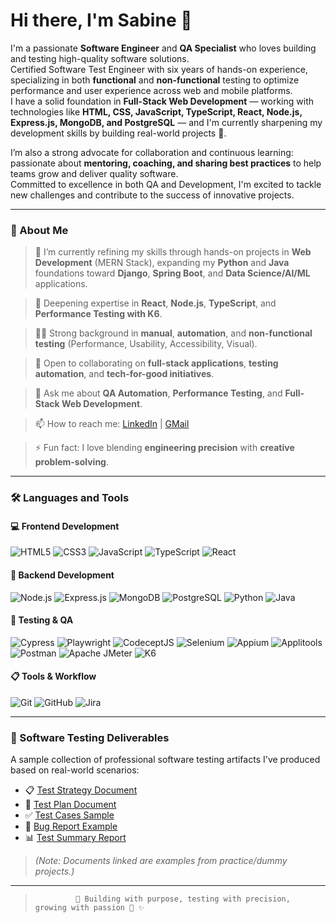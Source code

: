 # Hi there, I'm Sabine 👋

I'm a passionate **Software Engineer** and **QA Specialist** who loves building and testing high-quality software solutions.  
Certified Software Test Engineer with six years of hands-on experience, specializing in both **functional** and **non-functional** testing to optimize performance and user experience across web and mobile platforms.  
I have a solid foundation in **Full-Stack Web Development** — working with technologies like **HTML, CSS, JavaScript, TypeScript, React, Node.js, Express.js, MongoDB, and PostgreSQL** — and I'm currently sharpening my development skills by building real-world projects 🚀.

I’m also a strong advocate for collaboration and continuous learning: passionate about **mentoring, coaching, and sharing best practices** to help teams grow and deliver quality software.  
Committed to excellence in both QA and Development, I'm excited to tackle new challenges and contribute to the success of innovative projects.

---

### 🌟 About Me
> 🔭 I’m currently refining my skills through hands-on projects in **Web Development** (MERN Stack), expanding my **Python** and **Java** foundations toward **Django**, **Spring Boot**, and **Data Science/AI/ML** applications.

> 🌱 Deepening expertise in **React**, **Node.js**, **TypeScript**, and **Performance Testing with K6**.

> 👩‍💻 Strong background in **manual**, **automation**, and **non-functional testing** (Performance, Usability, Accessibility, Visual).

> 👯 Open to collaborating on **full-stack applications**, **testing automation**, and **tech-for-good initiatives**.

> 💬 Ask me about **QA Automation**, **Performance Testing**, and **Full-Stack Web Development**.

> 📫 How to reach me: [LinkedIn](https://www.linkedin.com/in/sabine-umuhoza/) | [GMail](sabina.umuhoza@gmail.com)

> ⚡ Fun fact: I love blending **engineering precision** with **creative problem-solving**.

---

### 🛠️ Languages and Tools

#### 💻 Frontend Development
![HTML5](https://img.shields.io/badge/html5-%23E34F26.svg?&style=flat&logo=html5&logoColor=white)
![CSS3](https://img.shields.io/badge/css3-%231572B6.svg?&style=flat&logo=css3&logoColor=white)
![JavaScript](https://img.shields.io/badge/javascript-%23323330.svg?&style=flat&logo=javascript&logoColor=%23F7DF1E)
![TypeScript](https://img.shields.io/badge/typescript-%23007ACC.svg?&style=flat&logo=typescript&logoColor=white)
![React](https://img.shields.io/badge/react-%2320232a.svg?&style=flat&logo=react&logoColor=%2361DAFB)

#### 🧰 Backend Development
![Node.js](https://img.shields.io/badge/node.js-%2343853D.svg?&style=flat&logo=node.js&logoColor=white)
![Express.js](https://img.shields.io/badge/express.js-%23404d59.svg?&style=flat&logo=express&logoColor=white)
![MongoDB](https://img.shields.io/badge/mongodb-%2347A248.svg?&style=flat&logo=mongodb&logoColor=white)
![PostgreSQL](https://img.shields.io/badge/postgresql-%23316192.svg?&style=flat&logo=postgresql&logoColor=white)
![Python](https://img.shields.io/badge/python-%23323330.svg?&style=flat&logo=python&logoColor=%23FFD43B)
![Java](https://img.shields.io/badge/java-%23ED8B00.svg?&style=flat&logo=java&logoColor=white)

#### 🧪 Testing & QA
![Cypress](https://img.shields.io/badge/cypress-%23172B4D.svg?&style=flat&logo=cypress&logoColor=white)
![Playwright](https://img.shields.io/badge/playwright-%2322232B.svg?&style=flat&logo=playwright&logoColor=green)
![CodeceptJS](https://img.shields.io/badge/codeceptjs-%2320232a.svg?&style=flat&logo=javascript&logoColor=%23F7DF1E)
![Selenium](https://img.shields.io/badge/selenium-%2343B02A.svg?&style=flat&logo=selenium&logoColor=white)
![Appium](https://img.shields.io/badge/appium-%23323330.svg?&style=flat&logo=appium&logoColor=white)
![Applitools](https://img.shields.io/badge/applitools-%230072B7.svg?&style=flat&logo=applitools&logoColor=white)
![Postman](https://img.shields.io/badge/postman-%23FF6C37.svg?&style=flat&logo=postman&logoColor=white)
![Apache JMeter](https://img.shields.io/badge/jmeter-%23D22128.svg?&style=flat&logo=apache&logoColor=white)
![K6](https://img.shields.io/badge/k6-%230055AA.svg?&style=flat&logo=k6&logoColor=white)

#### 📋 Tools & Workflow
![Git](https://img.shields.io/badge/git-%23F05033.svg?&style=flat&logo=git&logoColor=white)
![GitHub](https://img.shields.io/badge/github-%23121011.svg?&style=flat&logo=github&logoColor=white)
![Jira](https://img.shields.io/badge/jira-%230A0FFF.svg?&style=flat&logo=jira&logoColor=white)

---

### 🧪 Software Testing Deliverables

A sample collection of professional software testing artifacts I've produced based on real-world scenarios:

- 📋 [Test Strategy Document](https://drive.google.com/file/d/13hI4Cb2WXf1JymaivwMbZQ5g4lOHB5Jk/view?usp=sharing)
- 📝 [Test Plan Document](https://drive.google.com/file/d/1JB1L_VX-noTCf21-J4MO2Q0ZPIi4fKOR/view?usp=sharing)
- ✅ [Test Cases Sample](#)
- 🐛 [Bug Report Example](#)
- 📊 [Test Summary Report](#)

> *(Note: Documents linked are examples from practice/dummy projects.)*


---

>              🚀 Building with purpose, testing with precision, growing with passion 🌟 ✨
